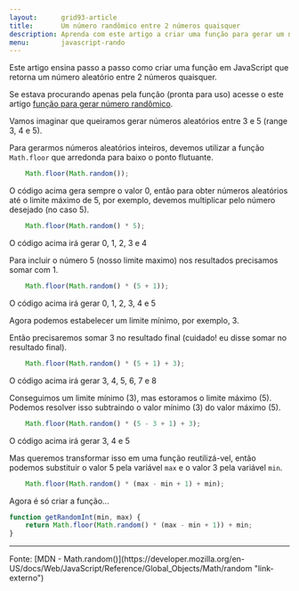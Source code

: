 ```yaml
---
layout:      grid93-article
title:       Um número randômico entre 2 números quaisquer
description: Aprenda com este artigo a criar uma função para gerar um número randômico entre 2 números quaisquer
menu:        javascript-rando
---
```


Este artigo ensina passo a passo como criar uma função em JavaScript que retorna um número aleatório entre 2 números quaisquer.

Se estava procurando apenas pela função (pronta para uso) acesse o este artigo
[função para gerar número randômico](/javascript/funcao-gerar-aleatorios-entre-2-numeros/ "Função para gerar um número randômico entre 2 números quaisquer").

Vamos imaginar que queiramos gerar números aleatórios entre 3 e 5 (range 3, 4 e 5).

Para gerarmos números aleatórios inteiros, devemos utilizar a função `Math.floor` que arredonda para baixo o ponto flutuante.

```javascript
    Math.floor(Math.random());
```


O código acima gera sempre o valor 0, então para obter números aleatórios até o limite máximo de 5, por exemplo, devemos
multiplicar pelo número desejado (no caso 5).

```javascript
    Math.floor(Math.random() * 5);
```


O código acima irá gerar 0, 1, 2, 3 e 4

Para incluir o número 5 (nosso limite maximo) nos resultados precisamos somar com 1.

```javascript
    Math.floor(Math.random() * (5 + 1));
```


O código acima irá gerar 0, 1, 2, 3, 4 e 5

Agora podemos estabelecer um limite mínimo, por exemplo, 3.

Então precisaremos somar 3 no resultado final (cuidado! eu disse somar no resultado final).

```javascript
    Math.floor(Math.random() * (5 + 1) + 3);
```


O código acima irá gerar 3, 4, 5, 6, 7 e 8

Conseguimos um limite mínimo (3), mas estoramos o limite máximo (5). Podemos resolver isso subtraindo o valor mínimo (3)
do valor máximo (5).

```javascript
    Math.floor(Math.random() * (5 - 3 + 1) + 3);
```


O código acima irá gerar 3, 4 e 5

Mas queremos transformar isso em uma função reutilizá-vel, então podemos substituir o valor 5 pela variável `max` e o 
valor 3 pela variável `min`.

```javascript
    Math.floor(Math.random() * (max - min + 1) + min);
```


Agora é só criar a função...

```javascript
function getRandomInt(min, max) {
    return Math.floor(Math.random() * (max - min + 1)) + min;
}
```

<hr>
Fonte: [MDN - Math.random()](https://developer.mozilla.org/en-US/docs/Web/JavaScript/Reference/Global_Objects/Math/random "link-externo")